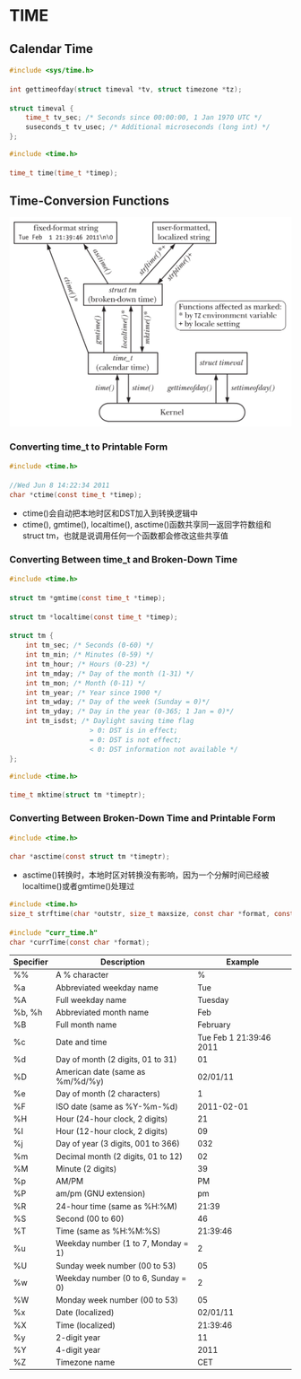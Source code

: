 # TIME

## Calendar Time
```c
#include <sys/time.h>

int gettimeofday(struct timeval *tv, struct timezone *tz);

struct timeval {
    time_t tv_sec; /* Seconds since 00:00:00, 1 Jan 1970 UTC */
    suseconds_t tv_usec; /* Additional microseconds (long int) */
};
```
```c
#include <time.h>

time_t time(time_t *timep);
```

## Time-Conversion Functions
![10-1.png](img/10-1.png)

### Converting time_t to Printable Form
```c
#include <time.h>

//Wed Jun 8 14:22:34 2011
char *ctime(const time_t *timep);
```
- ctime()会自动把本地时区和DST加入到转换逻辑中
- ctime(), gmtime(), localtime(), asctime()函数共享同一返回字符数组和struct tm，也就是说调用任何一个函数都会修改这些共享值

### Converting Between time_t and Broken-Down Time
```c
#include <time.h>

struct tm *gmtime(const time_t *timep);

struct tm *localtime(const time_t *timep);

struct tm {
    int tm_sec; /* Seconds (0-60) */
    int tm_min; /* Minutes (0-59) */
    int tm_hour; /* Hours (0-23) */
    int tm_mday; /* Day of the month (1-31) */
    int tm_mon; /* Month (0-11) */
    int tm_year; /* Year since 1900 */
    int tm_wday; /* Day of the week (Sunday = 0)*/
    int tm_yday; /* Day in the year (0-365; 1 Jan = 0)*/
    int tm_isdst; /* Daylight saving time flag
                    > 0: DST is in effect;
                    = 0: DST is not effect;
                    < 0: DST information not available */
};
```
```c
#include <time.h>

time_t mktime(struct tm *timeptr);
```

### Converting Between Broken-Down Time and Printable Form
```c
#include <time.h>

char *asctime(const struct tm *timeptr);
```
- asctime()转换时，本地时区对转换没有影响，因为一个分解时间已经被localtime()或者gmtime()处理过

```c
#include <time.h>
size_t strftime(char *outstr, size_t maxsize, const char *format, const struct tm *timeptr);

#include "curr_time.h"
char *currTime(const char *format);
```

| Specifier | Description | Example |
| --- | --- | --- |
| %% | A % character | % |
| %a | Abbreviated weekday name | Tue |
| %A | Full weekday name | Tuesday |
| %b, %h | Abbreviated month name | Feb |
| %B | Full month name | February |
| %c | Date and time | Tue Feb 1 21:39:46 2011 |
| %d | Day of month (2 digits, 01 to 31) | 01 |
| %D | American date (same as %m/%d/%y) | 02/01/11 |
| %e | Day of month (2 characters) |  1 |
| %F | ISO date (same as %Y-%m-%d) | 2011-02-01 |
| %H | Hour (24-hour clock, 2 digits) | 21 |
| %I | Hour (12-hour clock, 2 digits) | 09 |
| %j | Day of year (3 digits, 001 to 366) | 032 |
| %m | Decimal month (2 digits, 01 to 12) | 02 |
| %M | Minute (2 digits) | 39 |
| %p | AM/PM | PM |
| %P | am/pm (GNU extension) | pm |
| %R | 24-hour time (same as %H:%M) | 21:39 |
| %S | Second (00 to 60) | 46 |
| %T | Time (same as %H:%M:%S) | 21:39:46 |
| %u | Weekday number (1 to 7, Monday = 1) | 2 |
| %U | Sunday week number (00 to 53) | 05 |
| %w | Weekday number (0 to 6, Sunday = 0) | 2 |
| %W | Monday week number (00 to 53) | 05 |
| %x | Date (localized) | 02/01/11 |
| %X | Time (localized) | 21:39:46 |
| %y | 2-digit year | 11 |
| %Y | 4-digit year | 2011 |
| %Z | Timezone name | CET |